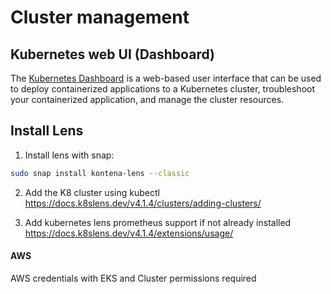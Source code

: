 # Cluster management

## Kubernetes web UI (Dashboard)
The [Kubernetes Dashboard](https://kubernetes.io/docs/tasks/access-application-cluster/web-ui-dashboard/) is a web-based user interface that can be used to deploy containerized applications to a Kubernetes cluster, troubleshoot your containerized application, and manage the cluster resources.
<!-- TODO: How is this accessed? -->

## Install Lens
1. Install lens with snap:
```bash
sudo snap install kontena-lens --classic
```
2. Add the K8 cluster using kubectl
  https://docs.k8slens.dev/v4.1.4/clusters/adding-clusters/

3. Add kubernetes lens prometheus support if not already installed
  https://docs.k8slens.dev/v4.1.4/extensions/usage/

#### AWS
AWS credentials with EKS and Cluster permissions required
<!--
TODO: Explain this section? What does this mean?
      Is it a note from the Install Lens section? If yes, just make it a note.
-->
